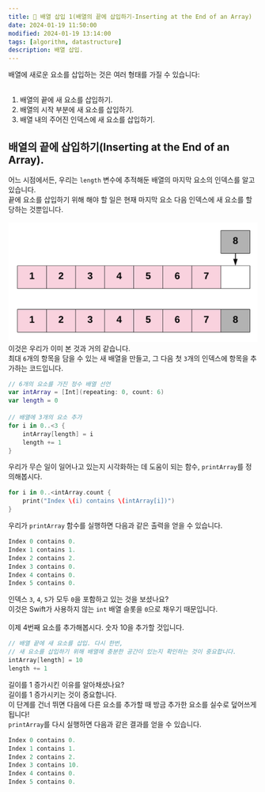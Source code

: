 ```yaml
---
title: 📝 배열 삽입 1(배열의 끝에 삽입하기-Inserting at the End of an Array)
date: 2024-01-19 11:50:00
modified: 2024-01-19 13:14:00
tags: [algorithm, datastructure]
description: 배열 삽입.
---
```


배열에 새로운 요소를 삽입하는 것은 여러 형태를 가질 수 있습니다:<br>
<br>
1. 배열의 끝에 새 요소를 삽입하기.
2. 배열의 시작 부분에 새 요소를 삽입하기.
3. 배열 내의 주어진 인덱스에 새 요소를 삽입하기.

## 배열의 끝에 삽입하기(Inserting at the End of an Array).

어느 시점에서든, 우리는 `length` 변수에 추적해둔 배열의 마지막 요소의 인덱스를 알고 있습니다.<br>
끝에 요소를 삽입하기 위해 해야 할 일은 현재 마지막 요소 다음 인덱스에 새 요소를 할당하는 것뿐입니다.<br>
<br>
<img src="https://github.com/devKobe24/images/blob/main/Array_Insertion_1.png?raw=true">
<br>
이것은 우리가 이미 본 것과 거의 같습니다.<br>
최대 `6`개의 항목을 담을 수 있는 새 배열을 만들고, 그 다음 첫 `3`개의 인덱스에 항목을 추가하는 코드입니다.<br>

```swift
// 6개의 요소를 가진 정수 배열 선언
var intArray = [Int](repeating: 0, count: 6)
var length = 0

// 배열에 3개의 요소 추가
for i in 0..<3 {
    intArray[length] = i
    length += 1
}
```

우리가 무슨 일이 일어나고 있는지 시각화하는 데 도움이 되는 함수, `printArray`를 정의해봅시다.<br>

```swift
for i in 0..<intArray.count {
    print("Index \(i) contains \(intArray[i])")
}
```

우리가 `printArray` 함수를 실행하면 다음과 같은 출력을 얻을 수 있습니다.<br>

```swift
Index 0 contains 0.
Index 1 contains 1.
Index 2 contains 2.
Index 3 contains 0.
Index 4 contains 0.
Index 5 contains 0.
```

인덱스 `3`, `4`, `5`가 모두 `0`을 포함하고 있는 것을 보셨나요?<br>
이것은 Swift가 사용하지 않는 `int` 배열 슬롯을 `0`으로 채우기 때문입니다.<br>
<br>
이제 4번째 요소를 추가해봅시다. 숫자 10을 추가할 것입니다.<br>

```swift
// 배열 끝에 새 요소를 삽입. 다시 한번,
// 새 요소를 삽입하기 위해 배열에 충분한 공간이 있는지 확인하는 것이 중요합니다.
intArray[length] = 10
length += 1
```

길이를 1 증가시킨 이유를 알아채셨나요?<br>
길이를 1 증가시키는 것이 중요합니다.<br>
이 단계를 건너 뛰면 다음에 다른 요소를 추가할 때 방금 추가한 요소를 실수로 덮어쓰게 됩니다!<br>
`printArray`를 다시 실행하면 다음과 같은 결과를 얻을 수 있습니다.<br>

```swift
Index 0 contains 0.
Index 1 contains 1.
Index 2 contains 2.
Index 3 contains 10.
Index 4 contains 0.
Index 5 contains 0.
```
